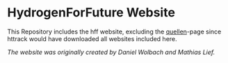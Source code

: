 # HydrogenForFuture Website

This Repository includes the hff website, excluding the [quellen](https://www.kubagym.org/hff/quellen.html)-page since httrack would have downloaded all websites included here.

*The website was originally created by Daniel Wolbach and Mathias Lief.*
